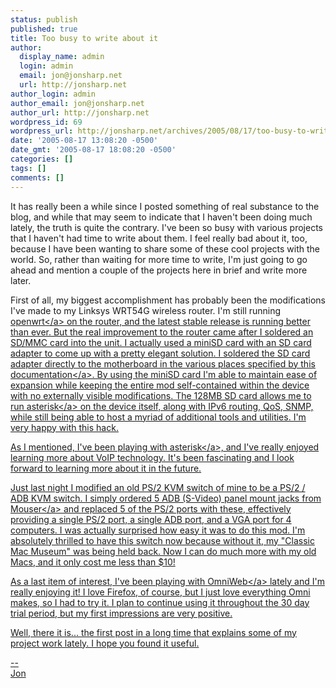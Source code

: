 ```yaml
---
status: publish
published: true
title: Too busy to write about it
author:
  display_name: admin
  login: admin
  email: jon@jonsharp.net
  url: http://jonsharp.net
author_login: admin
author_email: jon@jonsharp.net
author_url: http://jonsharp.net
wordpress_id: 69
wordpress_url: http://jonsharp.net/archives/2005/08/17/too-busy-to-write-about-it/
date: '2005-08-17 13:08:20 -0500'
date_gmt: '2005-08-17 18:08:20 -0500'
categories: []
tags: []
comments: []
---
```

<p>It has really been a while since I posted something of real substance to the blog, and while that may seem to indicate that I haven't been doing much lately, the truth is quite the contrary.  I've been so busy with various projects that I haven't had time to write about them.  I feel really bad about it, too, because I have been wanting to share some of these cool projects with the world.  So, rather than waiting for more time to write, I'm just going to go ahead and mention a couple of the projects here in brief and write more later.</p>
<p>First of all, my biggest accomplishment has probably been the modifications I've made to my Linksys WRT54G wireless router.  I'm still running <a href="http:&#47;&#47;www.openwrt.org">openwrt<&#47;a> on the router, and the latest stable release is running better than ever.  But the real improvement to the router came after I soldered an SD&#47;MMC card into the unit.  I actually used a miniSD card with an SD card adapter to come up with a pretty elegant solution.  I soldered the SD card adapter directly to the motherboard in the various places specified by this <a href="http:&#47;&#47;openwrt.org&#47;OpenWrtDocs&#47;Customizing">documentation<&#47;a>.  By using the miniSD card I'm able to maintain ease of expansion while keeping the entire mod self-contained within the device with no externally visible modifications.  The 128MB SD card allows me to run <a href="http:&#47;&#47;www.asterisk.org">asterisk<&#47;a> on the device itself, along with IPv6 routing, QoS, SNMP, while still being able to host a myriad of additional tools and utilities.  I'm very happy with this hack.</p>
<p>As I mentioned, I've been playing with <a href="http:&#47;&#47;asterisk.org">asterisk<&#47;a>, and I've really enjoyed learning more about VoIP technology.  It's been fascinating and I look forward to learning more about it in the future.</p>
<p>Just last night I modified an old PS&#47;2 KVM switch of mine to be a PS&#47;2 &#47; ADB KVM switch.  I simply ordered 5 ADB (S-Video) panel mount jacks from <a href="http:&#47;&#47;mouser.com">Mouser<&#47;a> and replaced 5 of the PS&#47;2 ports with these, effectively providing a single PS&#47;2 port, a single ADB port, and a VGA port for 4 computers.  I was actually surprised how easy it was to do this mod.  I'm absolutely thrilled to have this switch now because without it, my "Classic Mac Museum" was being held back.  Now I can do much more with my old Macs, and it only cost me less than $10!</p>
<p>As a last item of interest, I've been playing with <a href="http:&#47;&#47;omnigroup.com&#47;omniweb">OmniWeb<&#47;a> lately and I'm really enjoying it!  I love Firefox, of course, but I just love everything Omni makes, so I had to try it.  I plan to continue using it throughout the 30 day trial period, but my first impressions are very positive.</p>
<p>Well, there it is... the first post in a long time that explains some of my project work lately.  I hope you found it useful.</p>
<p>--<br />
Jon</p>
